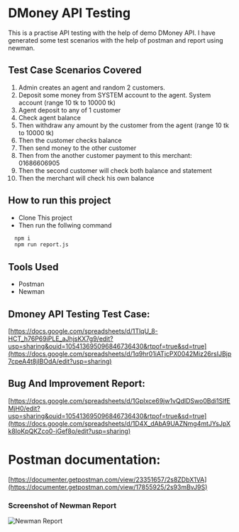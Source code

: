 # DMoney API Testing

This is a practise API testing with the help of demo DMoney API. I have generated some test scenarios with the help of postman and report using newman.

## Test Case Scenarios Covered

1. Admin creates an agent and random 2 customers.
2. Deposit some money from SYSTEM account to the agent. System account (range 10 tk to 10000 tk)
3. Agent deposit to any of 1 customer
4. Check agent balance
5. Then withdraw any amount by the customer from the agent (range 10 tk to 10000 tk)
6. Then the customer checks balance
7. Then send money to the other customer
8. Then from the another customer payment to this merchant: 01686606905
9. Then the second customer will check both balance and statement
10. Then the merchant will check his own balance

## How to run this project

- Clone This project
- Then run the follwing command 

```bash
  npm i
  npm run report.js
```
## Tools Used
- Postman
- Newman


## Dmoney API Testing Test Case:
[https://docs.google.com/spreadsheets/d/1TlqU_8-HCT_h76P69iPLE_aJhjsKX7g9/edit?usp=sharing&ouid=105413695096846736430&rtpof=true&sd=true](https://docs.google.com/spreadsheets/d/1q9hr01iATjcPX0042Miz26rsIJBjp7cpeA4t8jIBOdA/edit?usp=sharing)

## Bug And Improvement Report:
[https://docs.google.com/spreadsheets/d/1GpIxce69jw1vQdlDSwo0Bdi1SlfEMjH0/edit?usp=sharing&ouid=105413695096846736430&rtpof=true&sd=true](https://docs.google.com/spreadsheets/d/1D4X_dAbA9UAZNmg4mtJYsJpXk8IoKpQKZco0-iGef8o/edit?usp=sharing)

# Postman documentation:
[https://documenter.getpostman.com/view/23351657/2s8ZDbX1VA](https://documenter.getpostman.com/view/17855925/2s93mBvJ9S)

### Screenshot of Newman Report
![Newman Report](https://github.com/foysal619/Dmoney-API-Testing/assets/61048879/66b4235e-b3b2-47ab-9aeb-1d382f99b382)





